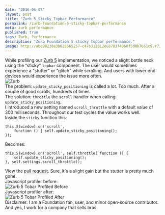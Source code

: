 ```yaml
---
date: "2016-06-07"
layout: post
title: "Zurb 5 Sticky Topbar Performance"
permalink: /zurb-foundation-5-sticky-topbar-performance
meta: zurb performance
published: true
tags: Zurb, Performance
description: "Zurb Foundation 5 sticky topbar performance."
image: http://abe90238e3b628565257-c47b312812e6878374960f5d0b7661c9.r73.cf1.rackcdn.com/zurb-6.png
---
```

<div class="para">
While profiling our <a href="https://get.foundation/sites/docs-v5/" target="_blank">Zurb 5</a> implementation, we noticed a slight bottle neck using the "sticky" <code>topbar</code> component.  The user would sometimes experience a "stutter" or "glitch" while scrolling.  And users with lower end devices would experience the issue more often.
</div>

<img src="http://abe90238e3b628565257-c47b312812e6878374960f5d0b7661c9.r73.cf1.rackcdn.com/zurb-6.png" alt="Zurb" />

<div class="para">
The problem: <code>update_sticky_positioning</code> is called a lot. Too much.  After a couple of good scrolls, hundreds of times.
</div>

<div class="para">
The solution: <code>throttle</code> the <code>scroll</code> handler when calling <code>update_sticky_positioning</code>.
</div>

<div class="para">
I introduced a new setting named <code>scroll_throttle</code> with a default value of 300 milliseconds. Throughout our test cycles the value works well.
</div>  

<div class="para">
Inside the <code>sticky</code> function this:
</div>

<pre><code class="language-js">this.S(window).on('scroll', 
    function () { self.update_sticky_positioning();
});</code></pre>

<div class="para">
Becomes:
</div>

<pre><code class="language-js">this.S(window).on('scroll', self.throttle( function () {
    self.update_sticky_positioning();
}, self.settings.scroll_throttle));</code></pre>

<div class="para">
View the <a href="https://github.com/zurb/foundation-sites/pull/8884/files" target="_new">pull request</a>.  Sure, it's a slight gain but the stutter is pretty much gone.
</div>

<div class="para">
Javascript profiler before:
</div>

<img src="https://cloud.githubusercontent.com/assets/156634/15751986/2d2c124c-28ba-11e6-8ecb-c781ea6fa410.PNG" alt="Zurb 5 Tobar Profiled Before" />

<div class="para">
Javascript profiler after:
</div>

<img src="https://cloud.githubusercontent.com/assets/156634/15751989/30daf980-28ba-11e6-9328-f189d395c489.PNG" alt="Zurb 5 Tobar Profiled After" />

<div class="para">
Disclaimer: I am a Foundation fan, user, and minor open-source contributor.  And yes, I work for a company that sells bras.
</div>